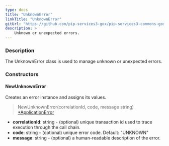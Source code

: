 ```yaml
---
type: docs
title: "UnknownError"
linkTitle: "UnknownError"
gitUrl: "https://github.com/pip-services3-gox/pip-services3-commons-gox"
description: >
    Unknown or unexpected errors.
---
```


### Description

The UnknownError class is used to manage unknown or unexpected errors.

### Constructors

#### NewUnknownError
Creates an error instance and assigns its values.

> NewUnknownError(correlationId, code, message string) [*ApplicationError](../application_error)

- **correlationId**: string - (optional) unique transaction id used to trace execution through the call chain.
- **code**: string - (optional) unique error code. Default: "UNKNOWN"
- **message**: string - (optional) a human-readable description of the error.
